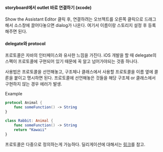 #### storyboard에서 outlet 바로 연결하기 (xcode)
Show the Assistant Editor 클릭 후, 연결하려는 오브젝트를 오른쪽 클릭으로 드래그해서 소스창에 끌어다놓으면 dialog가 나온다. 여기서 이름이랑 스토리지 설정 후 등록해주면 된다.

#### delegate와 protocol
프로토콜은 자바의 인터페이스와 유사한 느낌을 가진다.
iOS 개발을 할 때 delegate의 스펙이 프로토콜에 구현되어 있기 때문에 꼭 알고 넘어가야되는 것중 하나다.

사용법은 프로토콜을 선언해놓고, 구조체나 클래스에서 사용할 프로토콜을 이름 옆에 콜론을 붙이고 명시하면 된다. 프로토콜에 선언해놓은 것들을 해당 구조체 or 클래스에서 구현하지 않는 경우 에러가 발생.

Example

```swift
protocol Animal {
    func someFunction() -> String
}

class Rabbit: Animal {
    func someFunction() -> String
    return "Kawaii"
}
```

프로토콜은 다중으로 정의하는게 가능하다.
딜리게이션에 대해서는 [링크](http://seorenn.blogspot.kr/2015/01/swift-delegation-pattern.html)를 참고.